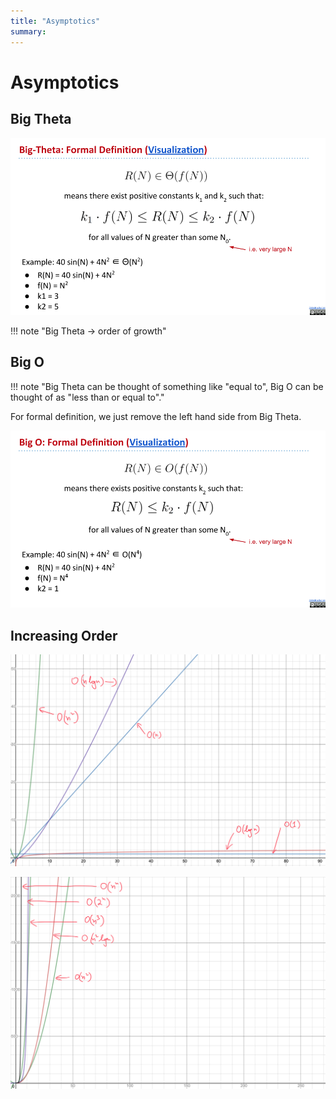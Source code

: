 ```yaml
---
title: "Asymptotics"
summary: 
---
```


Asymptotics
===

Big Theta
---

![big-theta](big-theta.png)

!!! note "Big Theta -> order of growth"

Big O
---

!!! note "Big Theta can be thought of something like "equal to", Big O can be thought of as "less than or equal to"."

For formal definition, we just remove the left hand side from Big Theta.

![](big-o.png)

Increasing Order
---

![](inc-order-1.png)

![](inc-order-2.png)
